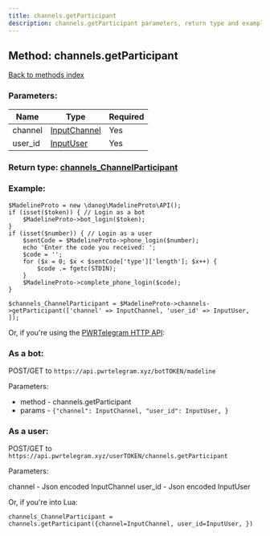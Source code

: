 ```yaml
---
title: channels.getParticipant
description: channels.getParticipant parameters, return type and example
---
```

## Method: channels.getParticipant  
[Back to methods index](index.md)


### Parameters:

| Name     |    Type       | Required |
|----------|---------------|----------|
|channel|[InputChannel](../types/InputChannel.md) | Yes|
|user\_id|[InputUser](../types/InputUser.md) | Yes|


### Return type: [channels\_ChannelParticipant](../types/channels_ChannelParticipant.md)

### Example:


```
$MadelineProto = new \danog\MadelineProto\API();
if (isset($token)) { // Login as a bot
    $MadelineProto->bot_login($token);
}
if (isset($number)) { // Login as a user
    $sentCode = $MadelineProto->phone_login($number);
    echo 'Enter the code you received: ';
    $code = '';
    for ($x = 0; $x < $sentCode['type']['length']; $x++) {
        $code .= fgetc(STDIN);
    }
    $MadelineProto->complete_phone_login($code);
}

$channels_ChannelParticipant = $MadelineProto->channels->getParticipant(['channel' => InputChannel, 'user_id' => InputUser, ]);
```

Or, if you're using the [PWRTelegram HTTP API](https://pwrtelegram.xyz):

### As a bot:

POST/GET to `https://api.pwrtelegram.xyz/botTOKEN/madeline`

Parameters:

* method - channels.getParticipant
* params - `{"channel": InputChannel, "user_id": InputUser, }`



### As a user:

POST/GET to `https://api.pwrtelegram.xyz/userTOKEN/channels.getParticipant`

Parameters:

channel - Json encoded InputChannel
user_id - Json encoded InputUser



Or, if you're into Lua:

```
channels_ChannelParticipant = channels.getParticipant({channel=InputChannel, user_id=InputUser, })
```

